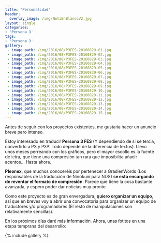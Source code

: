```yaml
---
title: "Personalidad"
header:
  overlay_image: /img/NotiEnBlancoV2.jpg
layout: single
categories:
- 'Persona 3'
tags:
- 'Persona 3'
gallery:
 - image_path: /img/2016/08/P3FES-20160829-01.jpg
 - image_path: /img/2016/08/P3FES-20160829-02.jpg
 - image_path: /img/2016/08/P3FES-20160829-03.jpg
 - image_path: /img/2016/08/P3FES-20160829-04.jpg
 - image_path: /img/2016/08/P3FES-20160829-05.jpg
 - image_path: /img/2016/08/P3FES-20160829-06.jpg
 - image_path: /img/2016/08/P3FES-20160829-07.jpg
 - image_path: /img/2016/08/P3FES-20160829-08.jpg
 - image_path: /img/2016/08/P3FES-20160829-09.jpg
 - image_path: /img/2016/08/P3FES-20160829-10.jpg
 - image_path: /img/2016/08/P3FES-20160829-11.jpg
 - image_path: /img/2016/08/P3FES-20160829-12.jpg
 - image_path: /img/2016/08/P3FES-20160829-13.jpg
 - image_path: /img/2016/08/P3FES-20160829-14.jpg
 - image_path: /img/2016/08/P3FES-20160829-15.jpg
---
```


Antes de seguir con los proyectos existentes, me gustaría hacer un anuncio breve pero intenso.

Estoy interesado en traducir **Persona 3 FES** (Y dependiendo de si se tercia, convertirlo a P3 y P3P. Todo depende 
de la diferencia de textos). Llevo unos meses perreando con los gráficos, pero el mayor escollo es la fuente de
letra, que tiene una compresión tan rara que imposibilita añadir acentos... Hasta ahora.

**Pleonex**, que muchos conoceréis por pertenecer a GradienWords (Los responsables de la traducción de Ninokuni para
NDS) **se está encargando de reventar el formato de compresión**. Parece que tiene la cosa bastante avanzada, y espero
poder dar noticias muy pronto.

Como este proyecto es de gran envergadura, **quiero organizar un equipo**, así que en breves voy a abrir una 
convocatoria para organizar un equipo de traductores y/o programadores (El resto de manipulaciones son 
relativamente sencillas).

En los próximos días daré más información. Ahora, unas fotitos en una etapa temprana del desarrollo:

{% include gallery %}
